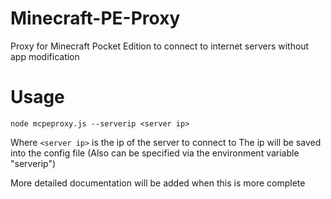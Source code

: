 Minecraft-PE-Proxy
==================

Proxy for Minecraft Pocket Edition to connect to internet servers without app modification

Usage
=====

```
node mcpeproxy.js --serverip <server ip>
```
Where `<server ip>` is the ip of the server to connect to
The ip will be saved into the config file
(Also can be specified via the environment variable "serverip")

More detailed documentation will be added when this is more complete
